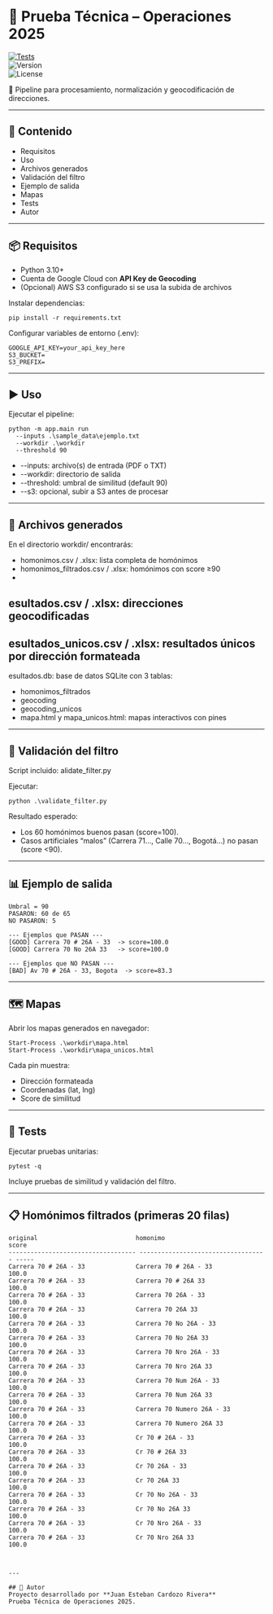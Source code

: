 ﻿# 🚀 Prueba Técnica – Operaciones 2025  

[![Tests](https://github.com/JuanC101195/ops_prueba2025/actions/workflows/tests.yml/badge.svg)](https://github.com/JuanC101195/ops_prueba2025/actions/workflows/tests.yml)  
![Version](https://img.shields.io/badge/version-v1.0.0-blue)  
![License](https://img.shields.io/badge/license-MIT-lightgrey)  

📌 Pipeline para procesamiento, normalización y geocodificación de direcciones.  

---

## 📑 Contenido
- Requisitos  
- Uso  
- Archivos generados  
- Validación del filtro  
- Ejemplo de salida  
- Mapas  
- Tests  
- Autor  

---

## 📦 Requisitos
- Python 3.10+  
- Cuenta de Google Cloud con **API Key de Geocoding**  
- (Opcional) AWS S3 configurado si se usa la subida de archivos  

Instalar dependencias:

    pip install -r requirements.txt

Configurar variables de entorno (.env):

    GOOGLE_API_KEY=your_api_key_here
    S3_BUCKET=
    S3_PREFIX=

---

## ▶️ Uso
Ejecutar el pipeline:

    python -m app.main run 
      --inputs .\sample_data\ejemplo.txt 
      --workdir .\workdir 
      --threshold 90

- --inputs: archivo(s) de entrada (PDF o TXT)  
- --workdir: directorio de salida  
- --threshold: umbral de similitud (default 90)  
- --s3: opcional, subir a S3 antes de procesar  

---

## 📂 Archivos generados
En el directorio workdir/ encontrarás:  

- homonimos.csv / .xlsx: lista completa de homónimos  
- homonimos_filtrados.csv / .xlsx: homónimos con score ≥90  
- 
esultados.csv / .xlsx: direcciones geocodificadas  
- 
esultados_unicos.csv / .xlsx: resultados únicos por dirección formateada  
- 
esultados.db: base de datos SQLite con 3 tablas:  
  - homonimos_filtrados  
  - geocoding  
  - geocoding_unicos  
- mapa.html y mapa_unicos.html: mapas interactivos con pines  

---

## 🧪 Validación del filtro
Script incluido: 
alidate_filter.py  

Ejecutar:

    python .\validate_filter.py

Resultado esperado:  
- Los 60 homónimos buenos pasan (score=100).  
- Casos artificiales “malos” (Carrera 71…, Calle 70…, Bogotá…) no pasan (score <90).  

---

## 📊 Ejemplo de salida
    Umbral = 90
    PASARON: 60 de 65
    NO PASARON: 5

    --- Ejemplos que PASAN ---
    [GOOD] Carrera 70 # 26A - 33  -> score=100.0
    [GOOD] Carrera 70 No 26A 33   -> score=100.0

    --- Ejemplos que NO PASAN ---
    [BAD] Av 70 # 26A - 33, Bogota  -> score=83.3

---

## 🗺️ Mapas
Abrir los mapas generados en navegador:

    Start-Process .\workdir\mapa.html
    Start-Process .\workdir\mapa_unicos.html

Cada pin muestra:  
- Dirección formateada  
- Coordenadas (lat, lng)  
- Score de similitud  

---

## 🧪 Tests
Ejecutar pruebas unitarias:

    pytest -q

Incluye pruebas de similitud y validación del filtro.

---

## 📋 Homónimos filtrados (primeras 20 filas)

```text
original                           homonimo                           score
----------------------------------- ----------------------------------- -----
Carrera 70 # 26A - 33              Carrera 70 # 26A - 33               100.0
Carrera 70 # 26A - 33              Carrera 70 # 26A 33                 100.0
Carrera 70 # 26A - 33              Carrera 70 26A - 33                 100.0
Carrera 70 # 26A - 33              Carrera 70 26A 33                   100.0
Carrera 70 # 26A - 33              Carrera 70 No 26A - 33              100.0
Carrera 70 # 26A - 33              Carrera 70 No 26A 33                100.0
Carrera 70 # 26A - 33              Carrera 70 Nro 26A - 33             100.0
Carrera 70 # 26A - 33              Carrera 70 Nro 26A 33               100.0
Carrera 70 # 26A - 33              Carrera 70 Num 26A - 33             100.0
Carrera 70 # 26A - 33              Carrera 70 Num 26A 33               100.0
Carrera 70 # 26A - 33              Carrera 70 Numero 26A - 33          100.0
Carrera 70 # 26A - 33              Carrera 70 Numero 26A 33            100.0
Carrera 70 # 26A - 33              Cr 70 # 26A - 33                    100.0
Carrera 70 # 26A - 33              Cr 70 # 26A 33                      100.0
Carrera 70 # 26A - 33              Cr 70 26A - 33                      100.0
Carrera 70 # 26A - 33              Cr 70 26A 33                        100.0
Carrera 70 # 26A - 33              Cr 70 No 26A - 33                   100.0
Carrera 70 # 26A - 33              Cr 70 No 26A 33                     100.0
Carrera 70 # 26A - 33              Cr 70 Nro 26A - 33                  100.0
Carrera 70 # 26A - 33              Cr 70 Nro 26A 33                    100.0



---

## 👤 Autor
Proyecto desarrollado por **Juan Esteban Cardozo Rivera**  
Prueba Técnica de Operaciones 2025.  

